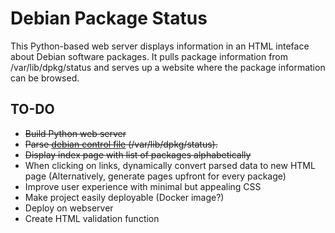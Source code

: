 # Debian Package Status

This Python-based web server displays information in an HTML inteface about 
Debian software packages.
It pulls package information from /var/lib/dpkg/status and serves up a 
website where the package information can be browsed.

## TO-DO

* <strike> Build Python web server </strike>
*  <strike>Parse [debian control file](https://www.debian.org/doc/debian-policy/ch-controlfields.html) (/var/lib/dpkg/status).</strike>
* <strike> Display index page with list of packages alphabetically </strike>
* When clicking on links, dynamically convert parsed data to new HTML page (Alternatively, generate pages upfront for every package)
* Improve user experience with minimal but appealing CSS
* Make project easily deployable (Docker image?)
* Deploy on webserver
* Create HTML validation function
